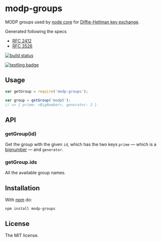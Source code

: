 
# modp-groups

MODP groups used by
[node core](https://github.com/joyent/node/blob/master/src/node_crypto_groups.h) for
[Diffie-Hellman key exchange](http://en.wikipedia.org/wiki/Diffie%E2%80%93Hellman_key_exchange).

Generated following the specs

* [RFC 2412](http://tools.ietf.org/html/rfc2412)
* [RFC 3526](http://tools.ietf.org/html/rfc3526)

[![build status](https://secure.travis-ci.org/juliangruber/modp-groups.png)](http://travis-ci.org/juliangruber/modp-groups)

[![testling badge](https://ci.testling.com/juliangruber/modp-groups.png)](https://ci.testling.com/juliangruber/modp-groups)

## Usage

```js
var getGroup = require('modp-groups');

var group = getGroup('modp5');
// => { prime: <BigNumber>, generator: 2 }
```

## API

### getGroup(id)

Get the group with the given `id`, which has the two keys `prime` &mdash; which
is a [bignumber](https://github.com/MikeMcl/bignumber.js) &mdash; and
`generator`.

### getGroup.ids

All the available group names.

## Installation

With [npm](https://npmjs.org) do:

```
npm install modp-groups
```

## License

The MIT license.

